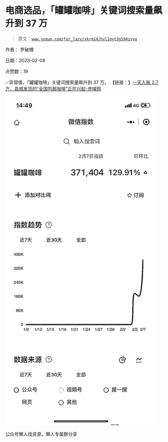 # 电商选品，「罐罐咖啡」关键词搜索量飙升到 37 万

> 原文：[`www.yuque.com/for_lazy/xkrm14/hvl1gyt3g594zvyq`](https://www.yuque.com/for_lazy/xkrm14/hvl1gyt3g594zvyq)



作者： 罗破帽



日期：2023-02-08



点赞数：19



✅异常值，「罐罐咖啡」关键词搜索量飙升到 37 万。 【链接：】[一天入账 2.7 万，县城发货的“全国包邮咖啡”正在兴起-虎嗅网](https://www.huxiu.com/article/787137.html)



![](img/6bc81f22dc52b1c2af1b3adc2e3af64c.png)  

公众号懒人找资源，懒人专属群分享

</ne-p>